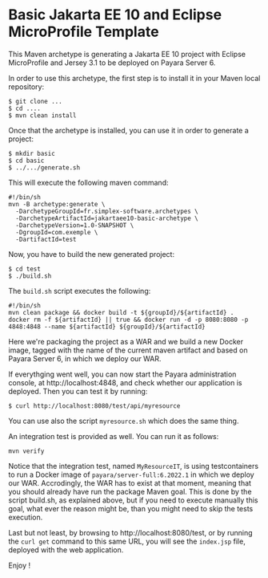 # Basic Jakarta EE 10 and Eclipse MicroProfile Template

This Maven archetype is generating a Jakarta EE 10 project with Eclipse MicroProfile and Jersey 3.1 to be deployed on Payara Server 6.

In order to use this archetype, the first step is to install it in your Maven local repository:

    $ git clone ...
    $ cd ....
    $ mvn clean install

Once that the archetype is installed, you can use it in order to generate a project:

    $ mkdir basic
    $ cd basic
    $ ../.../generate.sh

This will execute the following maven command:

    #!/bin/sh
    mvn -B archetype:generate \
      -DarchetypeGroupId=fr.simplex-software.archetypes \
      -DarchetypeArtifactId=jakartaee10-basic-archetype \
      -DarchetypeVersion=1.0-SNAPSHOT \
      -DgroupId=com.exemple \
      -DartifactId=test

Now, you have to build the new generated project:

    $ cd test
    $ ./build.sh

The `build.sh` script executes the following:

    #!/bin/sh
    mvn clean package && docker build -t ${groupId}/${artifactId} .
    docker rm -f ${artifactId} || true && docker run -d -p 8080:8080 -p 4848:4848 --name ${artifactId} ${groupId}/${artifactId}

Here we're packaging the project as a WAR and we build a new Docker image, tagged with the name of the current maven artifact and based on Payara Server 6, in which we deploy our WAR. 

If everythging went well, you can now start the Payara administration console, at http://localhost:4848, and check whether our application is deployed. Then you can test it by running:

    $ curl http://localhost:8080/test/api/myresource

You can use also the script `myresource.sh` which does the same thing.

An integration test is provided as well. You can run it as follows:

    mvn verify

Notice that the integration test, named `MyResourceIT`, is using testcontainers to run a Docker image of `payara/server-full:6.2022.1` in which we deploy our WAR. Accrodingly, the WAR has to exist at that moment, meaning that you should already have run the package Maven goal. This is done by the script build.sh, as explained above, but if you need to execute manually this goal, what ever the reason might be, than you might need to skip the tests execution.

Last but not least, by browsing to http://localhost:8080/test, or by running the `curl get` command to this same URL, you will see the `index.jsp` file, deployed with the web application.

Enjoy !